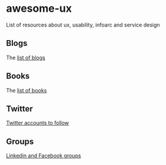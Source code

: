 # awesome-ux
List of resources about ux, usability, infoarc and service design

## Blogs

The [list of blogs](https://github.com/bussolon/awesome-ux/blob/master/blogs.md)

## Books

The [list of books](https://github.com/bussolon/awesome-ux/blob/master/books.md)


## Twitter

[Twitter accounts to follow](https://github.com/bussolon/awesome-ux/blob/master/twitter.md)

## Groups

[Linkedin and Facebook groups](https://github.com/bussolon/awesome-ux/blob/master/groups.md)
